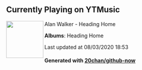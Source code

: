 ## Currently Playing on YTMusic

[<img align="left" width="100" src="https://lh3.googleusercontent.com/KGDqMVvKwj8g1AZ8qqaXJe1w26n3sTeUl8vA4TWdzxH1aAHrt4HRauoEFs4DkD76zhaRLeoSsYCS6YoB">](https://music.youtube.com/channel/UCaXJEi-wOOVe2eZZHzyz4mQ)

Alan Walker - Heading Home

**Albums**: Heading Home

Last updated at 08/03/2020 18:53

#### Generated with [20chan/github-now](https://github.com/20chan/github-now)


<!--
**20chan/20chan** is a ✨ _special_ ✨ repository because its `README.md` (this file) appears on your GitHub profile.

Here are some ideas to get you started:

- 🔭 I’m currently working on ...
- 🌱 I’m currently learning ...
- 👯 I’m looking to collaborate on ...
- 🤔 I’m looking for help with ...
- 💬 Ask me about ...
- 📫 How to reach me: ...
- 😄 Pronouns: ...
- ⚡ Fun fact: ...
-->
